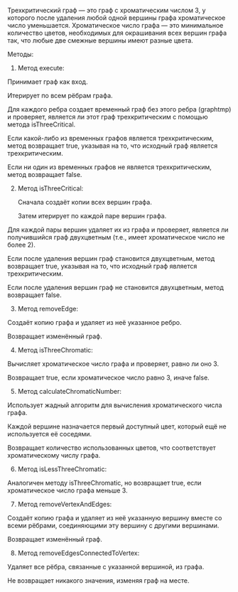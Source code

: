 Трехкритический граф — это граф с хроматическим числом 3, у которого после удаления любой одной вершины графа хроматическое число уменьшается. Хроматическое число графа — это минимальное количество цветов, необходимых для окрашивания всех вершин графа так, что любые две смежные вершины имеют разные цвета.


Методы:
1. Метод execute:


  Принимает граф как вход.

  
  Итерирует по всем рёбрам графа.

  
  Для каждого ребра создает временный граф без этого ребра (graphtmp) и проверяет, является ли этот граф трехкритическим с помощью метода isThreeCritical.

  
  Если какой-либо из временных графов является трехкритическим, метод возвращает true, указывая на то, что исходный граф является трехкритическим.

  
  Если ни один из временных графов не является трехкритическим, метод возвращает false.

  
2. Метод isThreeCritical:


   Сначала создаёт копии всех вершин графа.

   
   Затем итерирует по каждой паре вершин графа.

   
  Для каждой пары вершин удаляет их из графа и проверяет, является ли получившийся граф двухцветным (т.е., имеет хроматическое число не более 2).

  
  Если после удаления вершин граф становится двухцветным, метод возвращает true, указывая на то, что исходный граф является трехкритическим.

  
  Если после удаления вершин граф не становится двухцветным, метод возвращает false.

  
3. Метод removeEdge:


  Создаёт копию графа и удаляет из неё указанное ребро.

  
  Возвращает изменённый граф.

  
4. Метод isThreeChromatic:


  Вычисляет хроматическое число графа и проверяет, равно ли оно 3.

  
  Возвращает true, если хроматическое число равно 3, иначе false.

  
5. Метод calculateChromaticNumber:

   
  Использует жадный алгоритм для вычисления хроматического числа графа.

  
  Каждой вершине назначается первый доступный цвет, который ещё не используется её соседями.

  
  Возвращает количество использованных цветов, что соответствует хроматическому числу графа.

  
6. Метод isLessThreeChromatic:


  Аналогичен методу isThreeChromatic, но возвращает true, если хроматическое число графа меньше 3.

  
7. Метод removeVertexAndEdges:


  Создаёт копию графа и удаляет из неё указанную вершину вместе со всеми рёбрами, соединяющими эту вершину с другими вершинами.

  
  Возвращает изменённый граф.

  
8. Метод removeEdgesConnectedToVertex:


  Удаляет все рёбра, связанные с указанной вершиной, из графа.

  
  Не возвращает никакого значения, изменяя граф на месте.
